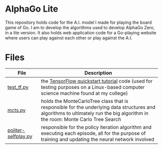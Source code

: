 # AlphaGo Lite

This repository holds code for the A.I. model I made for playing the board game of Go. I am to develop the algorithms used to develop AlphaGo Zero, in a lite version. It also holds web application code for a Go-playing website where users can play against each other or play against the A.I.

# Files

| File                                                  | Description                                                                                                                                                                                   |
| ----------------------------------------------------- | --------------------------------------------------------------------------------------------------------------------------------------------------------------------------------------------- |
| [test_tf.py](test_tf.py)                              | the [TensorFlow quickstart tutorial](https://www.tensorflow.org/tutorials/quickstart/beginner) code (used for testing purposes on a Linux-based computer science machine found at my college) |
| [mcts.py](algorithms/mcts.py)                         | holds the MonteCarloTree class that is responsible for the underlying data structures and algorithms to ultimately run the big algorithm in the room: Monte Carlo Tree Search                 |
| [politer-selfplay.py](algorithms/politer-selfplay.py) | responsible for the policy iteration algorithm and executing each episode, all for the purpose of training and updating the neural network involved                                           |
